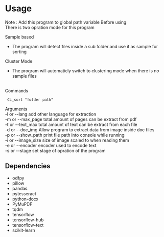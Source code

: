 # Usage
Note : Add this program to global path variable Before using <br>
There is two opration mode for this program <br>

Sample based <br>
 - The program will detect files inside a sub folder and use it as sample for sorting <br> 

Cluster Mode <br>
 - The program will automaticly switch to clustering mode when there is no sample files <br>
<br>
Commands

````
 CL_sort "folder path"
````

Arguments <br>
-l or --lang 				add other language for extraction <br>
-m or --max_page 		total amount of pages can be extract from pdf <br>
-t or --text_max 		total amount of text can be extract from each file <br>
-d or --doc_img 		Allow program to extract data from image inside doc files <br>
-p or --show_path 	print file path into console while running <br>
-i or --image_size 	size of image scaled to when reading them <br>
-e or --encoder 		encoder used to encode text <br>
-s or --stage       set stage of opration of the program <br>

## Dependencies
 - odfpy
 - pillow
 - pandas
 - pytesseract
 - python-docx
 - PyMuPDF
 - tqdm
 - tensorflow
 - tensorflow-hub
 - tensorflow-text
 - scikit-learn
